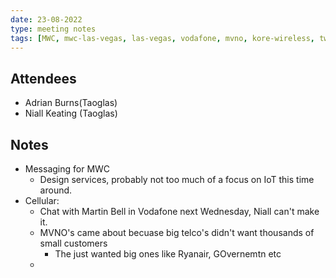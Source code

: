 ```yaml
---
date: 23-08-2022
type: meeting notes
tags: [MWC, mwc-las-vegas, las-vegas, vodafone, mvno, kore-wireless, twilio, CAT-M, cellular, thales, euicc, isim, eseye]
---
```


## Attendees
- Adrian Burns(Taoglas)
- Niall Keating (Taoglas)

## Notes
- Messaging for MWC
	- Design services, probably not too much of a focus on IoT this time around.
- Cellular:
	- Chat with Martin Bell in Vodafone next Wednesday, Niall can't make it. 
	- MVNO's came about becuase big telco's didn't want thousands of small customers 
		- The just wanted big ones like Ryanair, GOvernemtn etc
	- 